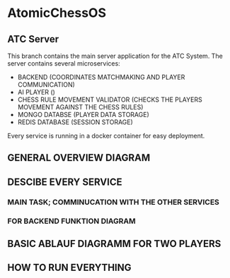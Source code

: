 # AtomicChessOS

## ATC Server

This branch contains the main server application for the ATC System.
The server contains several microservices:

* BACKEND (COORDINATES MATCHMAKING AND PLAYER COMMUNICATION)
* AI PLAYER ()
* CHESS RULE MOVEMENT VALIDATOR (CHECKS THE PLAYERS MOVEMENT AGAINST THE CHESS RULES)
* MONGO DATABSE (PLAYER DATA STORAGE)
* REDIS DATABASE (SESSION STORAGE)

Every service is running in a docker container for easy deployment.

## GENERAL OVERVIEW DIAGRAM
## DESCIBE EVERY SERVICE
### MAIN TASK; COMMINUCATION WITH THE OTHER SERVICES
### FOR BACKEND FUNKTION DIAGRAM

## BASIC ABLAUF DIAGRAMM FOR TWO PLAYERS

## HOW TO RUN EVERYTHING
